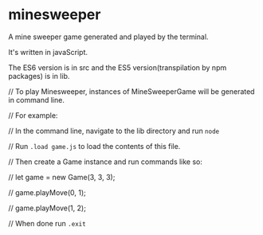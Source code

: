 # minesweeper
A mine sweeper game generated and played by the terminal.

It's written in javaScript.

The ES6 version is in src and the ES5 version(transpilation by npm packages) is in lib.

// To play Minesweeper, instances of MineSweeperGame will be generated in command line.

// For example:

// In the command line, navigate to the lib directory and run `node`

// Run `.load game.js` to load the contents of this file.

// Then create a Game instance and run commands like so:

// let game = new Game(3, 3, 3);

// game.playMove(0, 1);

// game.playMove(1, 2);

// When done run `.exit`
